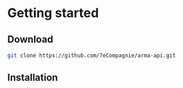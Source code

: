 # Getting started

## Download

```bash
git clone https://github.com/7eCompagnie/arma-api.git
```

## Installation